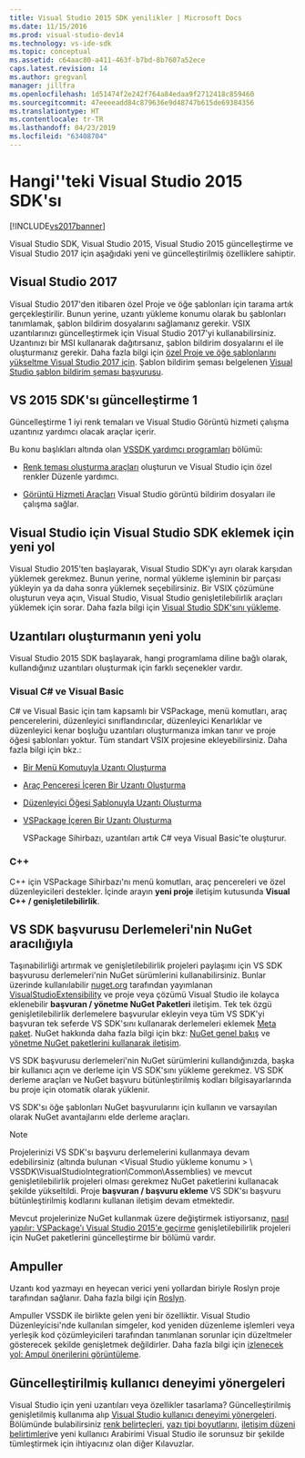 ```yaml
---
title: Visual Studio 2015 SDK yenilikler | Microsoft Docs
ms.date: 11/15/2016
ms.prod: visual-studio-dev14
ms.technology: vs-ide-sdk
ms.topic: conceptual
ms.assetid: c64aac80-a411-463f-b7bd-8b7607a52ece
caps.latest.revision: 14
ms.author: gregvanl
manager: jillfra
ms.openlocfilehash: 1d51474f2e242f764a84edaa9f2712418c859460
ms.sourcegitcommit: 47eeeeadd84c879636e9d48747b615de69384356
ms.translationtype: HT
ms.contentlocale: tr-TR
ms.lasthandoff: 04/23/2019
ms.locfileid: "63408704"
---
```

# <a name="what39s-new-in-the-visual-studio-2015-sdk"></a>Hangi&#39;'teki Visual Studio 2015 SDK'sı
[!INCLUDE[vs2017banner](../includes/vs2017banner.md)]

Visual Studio SDK, Visual Studio 2015, Visual Studio 2015 güncelleştirme ve Visual Studio 2017 için aşağıdaki yeni ve güncelleştirilmiş özelliklere sahiptir.

## <a name="visual-studio-2017"></a>Visual Studio 2017

Visual Studio 2017'den itibaren özel Proje ve öğe şablonları için tarama artık gerçekleştirilir. Bunun yerine, uzantı yükleme konumu olarak bu şablonları tanımlamak, şablon bildirim dosyalarını sağlamanız gerekir. VSIX uzantılarınızı güncelleştirmek için Visual Studio 2017'yi kullanabilirsiniz. Uzantınızı bir MSI kullanarak dağıtırsanız, şablon bildirim dosyalarını el ile oluşturmanız gerekir. Daha fazla bilgi için [özel Proje ve öğe şablonlarını yükseltme Visual Studio 2017 için](/visualstudio/extensibility/upgrading-custom-project-and-item-templates-for-visual-studio-2017?view=vs-2015). Şablon bildirim şeması belgelenen [Visual Studio şablon bildirim şeması başvurusu](/visualstudio/extensibility/visual-studio-template-manifest-schema-reference).

## <a name="vs-2015-sdk-update-1"></a>VS 2015 SDK'sı güncelleştirme 1
 Güncelleştirme 1 iyi renk temaları ve Visual Studio Görüntü hizmeti çalışma uzantınız yardımcı olacak araçlar içerir.

 Bu konu başlıkları altında olan [VSSDK yardımcı programları](../extensibility/internals/vssdk-utilities.md) bölümü:

- [Renk teması oluşturma araçları](../extensibility/internals/color-theming-tools.md) oluşturun ve Visual Studio için özel renkler Düzenle yardımcı.

- [Görüntü Hizmeti Araçları](../extensibility/internals/image-service-tools.md) Visual Studio görüntü bildirim dosyaları ile çalışma sağlar.

## <a name="new-way-to-add-the-visual-studio-sdk-to-visual-studio"></a>Visual Studio için Visual Studio SDK eklemek için yeni yol
 Visual Studio 2015'ten başlayarak, Visual Studio SDK'yı ayrı olarak karşıdan yüklemek gerekmez. Bunun yerine, normal yükleme işleminin bir parçası yükleyin ya da daha sonra yüklemek seçebilirsiniz. Bir VSIX çözümüne oluşturun veya açın, Visual Studio, Visual Studio genişletilebilirlik araçları yüklemek için sorar. Daha fazla bilgi için [Visual Studio SDK'sını yükleme](../extensibility/installing-the-visual-studio-sdk.md).

## <a name="new-ways-of-creating-extensions"></a>Uzantıları oluşturmanın yeni yolu
 Visual Studio 2015 SDK başlayarak, hangi programlama diline bağlı olarak, kullandığınız uzantıları oluşturmak için farklı seçenekler vardır.

### <a name="visual-c-and-visual-basic"></a>Visual C# ve Visual Basic
 C# ve Visual Basic için tam kapsamlı bir VSPackage, menü komutları, araç pencerelerini, düzenleyici sınıflandırıcılar, düzenleyici Kenarlıklar ve düzenleyici kenar boşluğu uzantıları oluşturmanıza imkan tanır ve proje öğesi şablonları yoktur. Tüm standart VSIX projesine ekleyebilirsiniz. Daha fazla bilgi için bkz.:

- [Bir Menü Komutuyla Uzantı Oluşturma](../extensibility/creating-an-extension-with-a-menu-command.md)

- [Araç Penceresi İçeren Bir Uzantı Oluşturma](../extensibility/creating-an-extension-with-a-tool-window.md)

- [Düzenleyici Öğesi Şablonuyla Uzantı Oluşturma](../extensibility/creating-an-extension-with-an-editor-item-template.md)

- [VSPackage İçeren Bir Uzantı Oluşturma](../extensibility/creating-an-extension-with-a-vspackage.md)

     VSPackage Sihirbazı, uzantıları artık C# veya Visual Basic'te oluşturur.

### <a name="c"></a>C++
 C++ için VSPackage Sihirbazı'nı menü komutları, araç pencereleri ve özel düzenleyicileri destekler. İçinde arayın **yeni proje** iletişim kutusunda **Visual C++ / genişletilebilirlik**.

## <a name="vs-sdk-reference-assemblies-via-nuget"></a>VS SDK başvurusu Derlemeleri'nin NuGet aracılığıyla
 Taşınabilirliği artırmak ve genişletilebilirlik projeleri paylaşımı için VS SDK başvurusu derlemeleri'nin NuGet sürümlerini kullanabilirsiniz.  Bunlar üzerinde kullanılabilir [nuget.org](http://www.nuget.org) tarafından yayımlanan [VisualStudioExtensibility](http://www.nuget.org/profiles/VisualStudioExtensibility) ve proje veya çözümü Visual Studio ile kolayca eklenebilir **başvuran / yönetme NuGet Paketleri** iletişim. Tek tek özgü genişletilebilirlik derlemelere başvurular ekleyin veya tüm VS SDK'yi başvuran tek seferde VS SDK'sını kullanarak derlemeleri eklemek [Meta paket](http://www.nuget.org/packages/VSSDK_Reference_Assemblies). NuGet hakkında daha fazla bilgi için bkz: [NuGet genel bakış](http://docs.nuget.org/) ve [yönetme NuGet paketlerini kullanarak iletişim](http://docs.nuget.org/Consume/Package-Manager-Dialog).

 VS SDK başvurusu derlemeleri'nin NuGet sürümlerini kullandığınızda, başka bir kullanıcı açın ve derleme için VS SDK'sını yükleme gerekmez.  VS SDK derleme araçları ve NuGet başvuru bütünleştirilmiş kodları bilgisayarlarında bu proje için otomatik olarak yüklenir.

 VS SDK'sı öğe şablonları NuGet başvurularını için kullanın ve varsayılan olarak NuGet avantajlarını elde derleme araçları.

> [!NOTE]
> Projelerinizi VS SDK'sı başvuru derlemelerini kullanmaya devam edebilirsiniz (altında bulunan \<Visual Studio yükleme konumu > \ VSSDK\VisualStudioIntegration\Common\Assemblies) ve mevcut genişletilebilirlik projeleri olması gerekmez NuGet paketlerini kullanacak şekilde yükseltildi.  Proje **başvuran / başvuru ekleme** VS SDK'sı başvuru bütünleştirilmiş kodlarını kullanan iletişim devam etmektedir.
>
> Mevcut projelerinize NuGet kullanmak üzere değiştirmek istiyorsanız, [nasıl yapılır: VSPackage'ı Visual Studio 2015'e geçirme](../extensibility/how-to-migrate-extensibility-projects-to-visual-studio-2015.md) genişletilebilirlik projeleri için NuGet paketlerini güncelleştirme bir bölümü vardır.

## <a name="light-bulbs"></a>Ampuller
 Uzantı kod yazmayı en heyecan verici yeni yollardan biriyle Roslyn proje tarafından sağlanır. Daha fazla bilgi için [Roslyn](https://github.com/dotnet/Roslyn).

 Ampuller VSSDK ile birlikte gelen yeni bir özelliktir. Visual Studio Düzenleyicisi'nde kullanılan simgeler, kod yeniden düzenleme işlemleri veya yerleşik kod çözümleyicileri tarafından tanımlanan sorunlar için düzeltmeler gösterecek şekilde genişletmek değildirler. Daha fazla bilgi için [izlenecek yol: Ampul önerilerini görüntüleme](../extensibility/walkthrough-displaying-light-bulb-suggestions.md).

## <a name="updated-user-experience-guidelines"></a>Güncelleştirilmiş kullanıcı deneyimi yönergeleri
 Visual Studio için yeni uzantıları veya özellikler tasarlama? Güncelleştirilmiş genişletilmiş kullanıma alıp [Visual Studio kullanıcı deneyimi yönergeleri](../extensibility/ux-guidelines/visual-studio-user-experience-guidelines.md).  Bölümünde bulabilirsiniz [renk belirteçleri](../extensibility/ux-guidelines/shared-colors-for-visual-studio.md), [yazı tipi boyutlarını](../extensibility/ux-guidelines/fonts-and-formatting-for-visual-studio.md), [iletişim düzeni belirtimleri](../extensibility/ux-guidelines/layout-for-visual-studio.md)ve yeni kullanıcı Arabirimi Visual Studio ile sorunsuz bir şekilde tümleştirmek için ihtiyacınız olan diğer Kılavuzlar.
